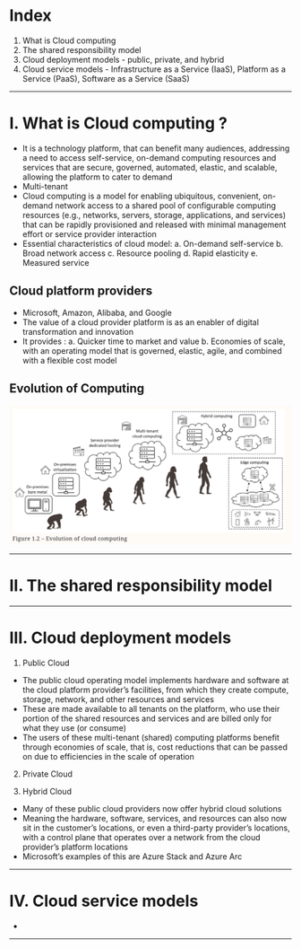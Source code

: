 # Index
1. What is Cloud computing
2. The shared responsibility model
3. Cloud deployment models - public, private, and hybrid
4. Cloud service models - Infrastructure as a Service (IaaS), Platform as a Service (PaaS), Software as a Service (SaaS)
-------------------------------------------------------------------------------------------------------------------------------------------------------------------------------------------------------------------------------------------------------------------------------------------------------
# I. What is Cloud computing ?
 - It is a technology platform, that can benefit many audiences, addressing a need to access self-service, on-demand computing resources and services that are secure, governed, automated, elastic, and scalable, allowing the platform to cater to demand
 - Multi-tenant
 - Cloud computing is a model for enabling ubiquitous, convenient, on-demand network access to a shared pool of configurable computing resources (e.g., networks, servers, storage, applications, and services) that can be rapidly provisioned and released with
   minimal management effort or service provider interaction
 - Essential characteristics of cloud model:
    a. On-demand self-service
    b. Broad network access
    c. Resource pooling
    d. Rapid elasticity
    e. Measured service

## Cloud platform providers
 - Microsoft, Amazon, Alibaba, and Google 
 - The value of a cloud provider platform is as an enabler of digital transformation and innovation
 - It provides :
    a. Quicker time to market and value
    b. Economies of scale, with an operating model that is governed, elastic, agile, and combined with a flexible cost model

## Evolution of Computing
![Evolution of Computing](../assets/evolution-of-computing.png)

-------------------------------------------------------------------------------------------------------------------------------------------------------------------------------------------------------------------------------------------------------------------------------------------------------
# II. The shared responsibility model
-------------------------------------------------------------------------------------------------------------------------------------------------------------------------------------------------------------------------------------------------------------------------------------------------------
# III. Cloud deployment models
1. Public Cloud
 - The public cloud operating model implements hardware and software at the cloud platform provider’s facilities, from which they create compute, storage, network, and other resources and services
 - These are made available to all tenants on the platform, who use their portion of the shared resources and services and are billed only for what they use (or consume)
 - The users of these multi-tenant (shared) computing platforms benefit through economies of scale, that is, cost reductions that can be passed on due to efficiencies in the scale of operation

2. Private Cloud

3. Hybrid Cloud
 - Many of these public cloud providers now offer hybrid cloud solutions
 - Meaning the hardware, software, services, and resources can also now sit in the customer’s locations, or even a third-party provider’s locations, with a control plane that operates over a network from the cloud provider’s platform locations
 - Microsoft’s examples of this are Azure Stack and Azure Arc
-------------------------------------------------------------------------------------------------------------------------------------------------------------------------------------------------------------------------------------------------------------------------------------------------------
# IV. Cloud service models
 - 

-------------------------------------------------------------------------------------------------------------------------------------------------------------------------------------------------------------------------------------------------------------------------------------------------------
